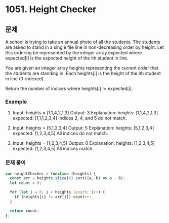 # 1051. Height Checker

## 문제

A school is trying to take an annual photo of all the students. The students are asked to stand in a single file line in non-decreasing order by height. Let this ordering be represented by the integer array expected where expected[i] is the expected height of the ith student in line.

You are given an integer array heights representing the current order that the students are standing in. Each heights[i] is the height of the ith student in line (0-indexed).

Return the number of indices where heights[i] != expected[i].

### Example

1. Input: heights = [1,1,4,2,1,3]
   Output: 3
   Explanation:
   heights: [1,1,4,2,1,3]
   expected: [1,1,1,2,3,4]
   Indices 2, 4, and 5 do not match.

2. Input: heights = [5,1,2,3,4]
   Output: 5
   Explanation:
   heights: [5,1,2,3,4]
   expected: [1,2,3,4,5]
   All indices do not match.

3. Input: heights = [1,2,3,4,5]
   Output: 0
   Explanation:
   heights: [1,2,3,4,5]
   expected: [1,2,3,4,5]
   All indices match.

### 문제 풀이

```js
var heightChecker = function (heights) {
  const arr = heights.slice(0).sort((a, b) => a - b);
  let count = 0;

  for (let i = 0; i < heights.length; i++) {
    if (heights[i] != arr[i]) count++;
  }

  return count;
};
```
